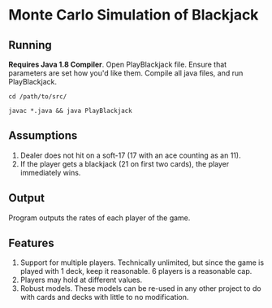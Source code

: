 # Monte Carlo Simulation of Blackjack

## Running
**Requires Java 1.8 Compiler**. Open PlayBlackjack file. Ensure that parameters are set how you'd like them. Compile all java files, and run PlayBlackjack.

`cd /path/to/src/`

`javac *.java && java PlayBlackjack`

## Assumptions
1. Dealer does not hit on a soft-17 (17 with an ace counting as an 11).
2. If the player gets a blackjack (21 on first two cards), the player immediately wins. 

## Output
Program outputs the rates of each player of the game.

## Features

1. Support for multiple players. Technically unlimited, but since the game is played with 1 deck, keep it reasonable. 6 players is a reasonable cap. 
2. Players may hold at different values.
3. Robust models. These models can be re-used in any other project to do with cards and decks with little to no modification. 
